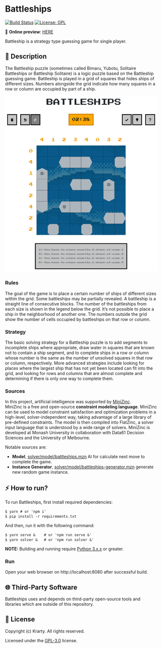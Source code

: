 # Battleships
[![Build Status](https://travis-ci.com/krarty/battleships.svg?branch=main)](https://travis-ci.com/krarty/battleships)
[![License: GPL](https://img.shields.io/badge/License-GPL-blue.svg)](/LICENSE) 

:game_die: **Online preview**: [HERE](https://battleships-puzzle.herokuapp.com/)

Battleship is a strategy type guessing game for single player.  


## :pencil: Description
The Battleship puzzle (sometimes called Bimaru, Yubotu, Solitaire Battleships or Battleship Solitaire) is a logic puzzle based on the Battleship guessing game. Battleship is played in a grid of squares that hides ships of different sizes. Numbers alongside the grid indicate how many squares in a row or column are occupied by part of a ship.

![Screenshot](/docs/images/screen.png)

### Rules
The goal of the game is to place a certain number of ships of different sizes within the grid. Some battleships may be partially revealed. A battleship is a straight line of consecutive blocks. The number of the battleships from each size is shown in the legend below the grid. It’s not possible to place a ship in the neighborhood of another one.
The numbers outside the grid show the number of cells occupied by battleships on that row or column.

### Strategy
The basic solving strategy for a Battleship puzzle is to add segments to incomplete ships where appropriate, draw water in squares that are known not to contain a ship segment, and to complete ships in a row or column whose number is the same as the number of unsolved squares in that row or column, respectively. More advanced strategies include looking for places where the largest ship that has not yet been located can fit into the grid, and looking for rows and columns that are almost complete and determining if there is only one way to complete them.

### Sources
In this project, artificial intelligence was supported by [MiniZinc](https://www.minizinc.org/).  
MiniZinc is a free and open-source **constraint modeling language**. MiniZinc can be used to model constraint satisfaction and optimization problems in a high-level, solver-independent way, taking advantage of a large library of pre-defined constraints. The model is then compiled into FlatZinc, a solver input language that is understood by a wide range of solvers. MiniZinc is developed at Monash University in collaboration with Data61 Decision Sciences and the University of Melbourne.

Notable sources are:
- **Model**, [solver/model/battleships.mzn](solver/model/battleships.mzn) AI for calculate next move to complete the game.
- **Instance Generator**, [solver/model/battleships-generator.mzn](solver/model/battleships-generator.mzn) generate new random game instance.


## :zap: How to run?

To run Battleships, first install required dependencies:
```shell script
$ yarn # or 'npm i'
$ pip install -r requirements.txt
```

And then, run it with the following command:
```shell script
$ yarn serve &    # or 'npm run serve &'
$ yarn solver &   # or 'npm run solver &'
```
**NOTE:** Building and running require [Python 3.x.x](https://www.python.org/) or greater.  

### Run
Open your web browser on http://localhost:8080 after successful build.  


## :globe_with_meridians: Third-Party Software
Battleships uses and depends on third-party open-source tools and libraries which are outside of this repository.

## :page_with_curl: License

Copyright (c) Krarty. All rights reserved.

Licensed under the [GPL-3.0](/LICENSE) license.
